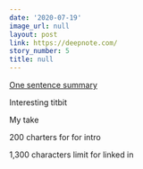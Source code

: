 ```yaml
---
date: '2020-07-19'
image_url: null
layout: post
link: https://deepnote.com/
story_number: 5
title: null
---
```


[One sentence summary](https://deepnote.com/)

Interesting titbit

My take

200 charters for for intro

1,300 characters limit for linked in